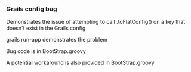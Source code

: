 ### Grails config bug

Demonstrates the issue of attempting to call .toFlatConfig() on a key that doesn't exist in the Grails config

grails run-app demonstrates the problem

Bug code is in BootStrap.groovy

A potential workaround is also provided in BootStrap.groovy
